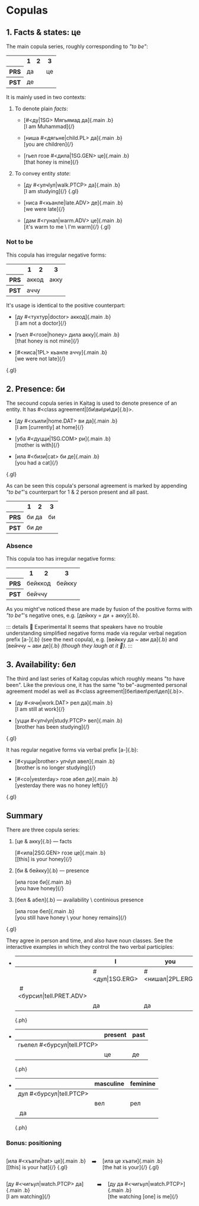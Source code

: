 # Copulas

## 1. Facts & states: це

The main copula series, roughly corresponding to _"to be"_:

<table class="c-t">
    <tr>
        <th></th>
        <th>1</th>
        <th>2</th>
        <th>3</th>
    </tr>
    <tr>
        <th>PRS</th>
        <td class="b" colspan="2"><Word>да<template #content> I~we / you</template></Word></td>
        <td class="b"><Word>це<template #content>he~she~it / they</template></Word></td>
    </tr>
        <tr>
        <th>PST</th>
        <td class="b" colspan="3">де</td>
    </tr>
</table>

It is mainly used in two contexts:

1. To denote plain _facts_:

   - [#<ду|1SG> Мягьямад да]{.main .b}  
     [I am Muhammad]{/}

   - [ниша #<дягьне|child.PL> да]{.main .b}  
     [you are children]{/}

   - [гьел гозе #<дила|1SG.GEN> це]{.main .b}  
     [that honey is mine]{/}

2. To convey entity _state_:

   - [ду #<улчӏул|walk.PTCP> да]{.main .b}  
     [I am studying]{/}
     {.gl}

   - [ниса #<кьанле|late.ADV> де]{.main .b}  
     [we were late]{/}

   - [дам #<гунал|warm.ADV> це]{.main .b}  
     [it's warm to me \ I'm warm]{/}
     {.gl}

### Not to be

This copula has irregular negative forms:

<table class="c-t">
    <tr>
        <th></th>
        <th>1</th>
        <th>2</th>
        <th>3</th>
    </tr>
    <tr>
        <th>PRS</th>
        <td class="b" colspan="2"><Word>аккод<template #content> I~we / you</template></Word></td>
        <td class="b"><Word>акку<template #content>he~she~it / they</template></Word></td>
    </tr>
        <tr>
        <th>PST</th>
        <td class="b" colspan="3">аччу</td>
    </tr>
</table>

It's usage is identical to the positive counterpart:

- [ду #<тухтур|doctor> аккод]{.main .b}  
  [I am not a doctor]{/}

- [гьел #<гозе|honey> дила акку]{.main .b}  
  [that honey is not mine]{/}

- [#<ниса|1PL> кьанле аччу]{.main .b}  
  [we were not late]{/}

{.gl}

## 2. Presence: би

The secound copula series in Kaitag is used to denote presence of an entity. It has #<class agreement|[би\ви\ри\ди]{.b}>.

- [ду #<хъили|home.DAT> ви да]{.main .b}  
  [I am [currently] at home]{/}

- [уба #<дуцци|1SG.COM> ри]{.main .b}  
  [mother is with]{/}

- [ила #<бизи|cat> би де]{.main .b}  
  [you had a cat]{/}

{.gl}

As can be seen this copula's personal agreement is marked by appending _"to be"_'s counterpart for 1 & 2 person present and all past.

<table class="c-t">
    <tr>
        <th></th>
        <th>1</th>
        <th>2</th>
        <th>3</th>
    </tr>
    <tr>
        <th>PRS</th>
        <td class="b" colspan="2"><Word>би да<template #content> I~we / you</template></Word></td>
        <td class="b"><Word>би<template #content>he~she~it / they</template></Word></td>
    </tr>
        <tr>
        <th>PST</th>
        <td class="b" colspan="3">би де</td>
    </tr>
</table>

### Absence

This copula too has irregular negative forms:

<table class="c-t">
    <tr>
        <th></th>
        <th>1</th>
        <th>2</th>
        <th>3</th>
    </tr>
    <tr>
        <th>PRS</th>
        <td class="b" colspan="2"><Word>бейккод<template #content> I~we / you</template></Word></td>
        <td class="b"><Word>бейкку<template #content>he~she~it / they</template></Word></td>
    </tr>
        <tr>
        <th>PST</th>
        <td class="b" colspan="3">бейччу</td>
    </tr>
</table>

As you might've noticed these are made by fusion of the positive forms with _"to be"_'s negative ones, e.g. [дейкку = ди + акку]{.b}.

::: details 🔬 Experimental
It seems that speakers have no trouble understanding simplified negative forms made via regular verbal negation prefix [a-]{.b} (see the next copula), e.g. [вейкку да ~ ави да]{.b} and [вейччу ~ ави де]{.b} _(though they laugh at it 🙈)_.
:::

## 3. Availability: бел

The third and last series of Kaitag copulas which roughly means "to have been". Like the previous one, it has the same "to be"-augmented personal agreement model as well as #<class agreement|[бел\вел\рел\дел]{.b}>.

- [ду #<ячи|work.DAT> рел да]{.main .b}  
  [I am still at work]{/}

- [уцци #<улчӏул|study.PTCP> вел]{.main .b}  
  [brother has been studying]{/}

{.gl}

It has regular negative forms via verbal prefix [а-]{.b}:

- [#<уцци|brother> улчӏул авел]{.main .b}  
  [brother is no longer studying]{/}

- [#<со|yesterday> гозе абел де]{.main .b}  
  [yesterday there was no honey left]{/}

{.gl}

## Summary

There are three copula series:

1.  <span class="main">[це & акку]{.b} — facts</span>

    [#<ила|2SG.GEN> гозе це]{.main .b}  
    [[this] is your honey]{/}

2.  <span class="main">[би & бейкку]{.b} — presence</span>

    [ила гозе би]{.main .b}  
    [you have honey]{/}

3.  <span class="main">[бел & абел]{.b} — availability \ continious presence</span>

    [ила гозе бел]{.main .b}  
    [you still have honey \ your honey remains]{/}

{.gl}

They agree in person and time, and also have noun classes. See the interactive examples in which they control the two verbal participles:

- |                                | I               | you               | she                |
  | ------------------------------ | --------------- | ----------------- | ------------------ |
  |                                | #<дул\|1SG.ERG> | #<нишал\|2PL.ERG> | #<гьелел\|3SG.ERG> |
  | &nbsp;#<бурсил\|tell.PRET.ADV> |
  |                                | да              | да                | це                 |

  {.ph}

- |                             | present | past |
  | --------------------------- | ------- | ---- |
  | гьелел #<бурсул\|tell.PTCP> |         |      |
  |                             | це      | де   |

  {.ph}

- |                          | masculine | feminine |
  | ------------------------ | --------- | -------- |
  | дул #<бурсул\|tell.PTCP> |           |          |
  |                          | вел       | рел      |
  | &nbsp;да                 |

  {.ph}

### Bonus: positioning

<div style="display: flex; gap: 16px">

[ила #<хъати|hat> це]{.main .b}  
[[this] is your hat]{/} {.gl}

➡️

[ила це хъати]{.main .b}  
[the hat is your]{/} {.gl}

</div>

<div style="display: flex; gap: 16px">

[ду #<чигьул|watch.PTCP> да]{.main .b}  
[I am watching]{/}

➡️

[ду да #<чигьул|watch.PTCP>]{.main .b}  
[the watching [one] is me]{/}

</div>
